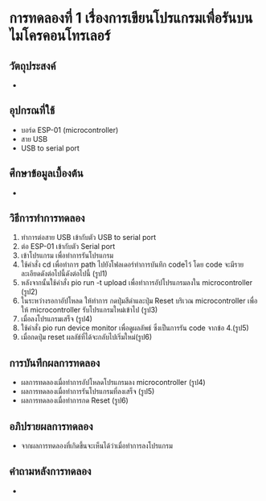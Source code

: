 # การทดลองที่ 1 เรื่องการเขียนโปรแกรมเพื่อรันบนไมโครคอนโทรเลอร์
## วัตถุประสงค์
*
## อุปกรณที่ใช้
* บอร์ด ESP-01 (microcontroller)
* สาย USB
* USB to serial port
## ศึกษาข้อมูลเบื้องต้น
*
## วิธีการทำการทดลอง
 1. ทำการต่อสาย USB เข้ากับตัว USB to serial port 
 2. ต่อ ESP-01 เข้ากับตัว Serial port
 3. เข้าโปรแกรม เพื่อทำการรันโปรแกรม 
 4. ใช้คำสั่ง cd เพื่อทำการ path ไปยังโฟลเดอร์ทำการบันทึก codeไว้ โดย code จะมีรายละเอียดดังต่อไปนี้ดังต่อไปนี้ (รูป1)
 5. หลังจากนั้นใช้คำสั่ง pio run -t upload เพื่อทำการอัปโปรแกรมลงใน microcontroller (รูป2) 
 6. ในระหว่างรอกาอัปโหลด ให้ทำการ กดปุ่มสีดำและปุ่ม Reset บริเวณ microcontroller เพื่อให้ microcontroller รับโปรแกรมใหม่เข้าไป (รูป3)
 7. เมื่อลงโปรแกรมเสร็จ (รูป4)
 8. ใช้คำสั่ง pio run device monitor เพื่อดูผลลัพธ์ ซึ่งเป็นการรัน code จากข้อ 4.(รูป5)
 9. เมื่อกดปุ่ม reset ผลลัธ์ที่ได้จะกลับไปเริ่มใหม่(รูป6)
## การบันทึกผลการทดลอง
* ผลการทดลองเมื่อทำการอัปโหลดโปรแกรมลง microcontroller (รูป4)
* ผลการทดลองเมื่อทำการรันโปรแกรมที่ลงเสร็จ (รูป5)
* ผลการทดลองเมื่อทำการกด Reset (รูป6)
## อภิปรายผลการทดลอง
* จากผลการทดลองที่เกิดขึ้นจะเห็นได้ว่าเมื่อทำการลงโปรแกรม
## คำถามหลังการทดลอง
*



